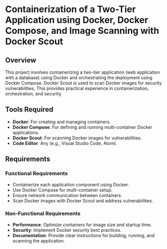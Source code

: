 # Containerization of a Two-Tier Application using Docker, Docker Compose, and Image Scanning with Docker Scout

## Overview
This project involves containerizing a two-tier application (web application with a database) using Docker and orchestrating the deployment using Docker Compose. Docker Scout is used to scan Docker images for security vulnerabilities. This provides practical experience in containerization, orchestration, and security.

## Tools Required
- **Docker**: For creating and managing containers.
- **Docker Compose**: For defining and running multi-container Docker applications.
- **Docker Scout**: For scanning Docker images for vulnerabilities.
- **Code Editor**: Any (e.g., Visual Studio Code, Atom).

## Requirements
### Functional Requirements
- Containerize each application component using Docker.
- Use Docker Compose for multi-container setup.
- Ensure network communication between containers.
- Scan Docker images with Docker Scout and address vulnerabilities.

### Non-Functional Requirements
- **Performance**: Optimize containers for image size and startup time.
- **Security**: Implement Docker security best practices.
- **Documentation**: Provide clear instructions for building, running, and scanning the application.
